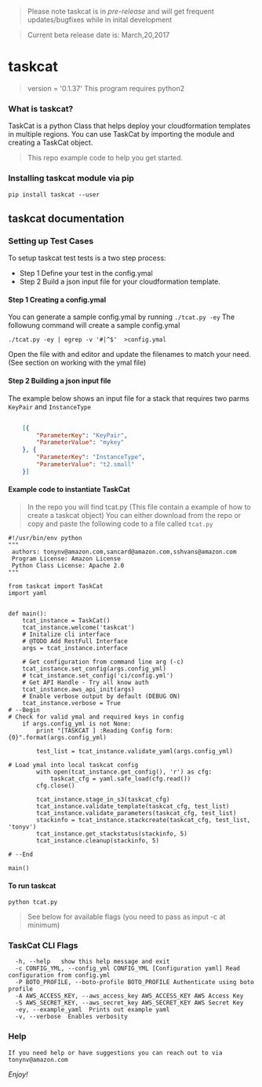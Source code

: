 > Please note taskcat is in *pre-release* and will get frequent updates/bugfixes while in inital development

> Current beta release date is: March,20,2017 

# taskcat
> version = '0.1.37'
> This program requires python2 
 
### What is taskcat? 
TaskCat is a python Class that helps deploy your cloudformation templates in multiple regions. You can use TaskCat by importing the module and creating a TaskCat object. 

> This repo example code to help you get started.

### Installing taskcat module via pip
```
pip install taskcat --user
```
## taskcat documentation
### Setting up Test Cases 
To setup taskcat test tests is a two step process:
* Step 1 Define your test in the config.ymal
* Step 2 Build a json input file for your cloudformation template.

#### Step 1 Creating a config.ymal
You can generate a sample config.ymal by running `./tcat.py -ey`
The followung command will create a sample config.ymal
```
./tcat.py -ey | egrep -v '#|^$'  >config.ymal
```
Open the file with and editor and update the filenames to match your need. (See section on working with the ymal file)

#### Step 2 Building a json input file
The example below shows an input file for a stack that requires two parms `KeyPair` and `InstanceType`
```json

    [{
    	"ParameterKey": "KeyPair",
    	"ParameterValue": "mykey"
    }, {
    	"ParameterKey": "InstanceType",
    	"ParameterValue": "t2.small"
    }]
```

#### Example code to instantiate TaskCat
> In the repo you will find tcat.py (This file contain a example of how to create a taskcat object)
> You can either download from the repo or copy and paste the following code to a file called `tcat.py`

```
#!/usr/bin/env python
"""
 authors: tonynv@amazon.com,sancard@amazon.com,sshvans@amazon.com
 Program License: Amazon License
 Python Class License: Apache 2.0
"""

from taskcat import TaskCat
import yaml


def main():
    tcat_instance = TaskCat()
    tcat_instance.welcome('taskcat')
    # Initalize cli interface
    # @TODO Add RestFull Interface
    args = tcat_instance.interface

    # Get configuration from command line arg (-c)
    tcat_instance.set_config(args.config_yml)
    # tcat_instance.set_config('ci/config.yml')
    # Get API Handle - Try all know auth
    tcat_instance.aws_api_init(args)
    # Enable verbose output by default (DEBUG ON)
    tcat_instance.verbose = True
# --Begin
# Check for valid ymal and required keys in config
    if args.config_yml is not None:
        print "[TASKCAT ] :Reading Config form: {0}".format(args.config_yml)

        test_list = tcat_instance.validate_yaml(args.config_yml)

# Load ymal into local taskcat config
        with open(tcat_instance.get_config(), 'r') as cfg:
            taskcat_cfg = yaml.safe_load(cfg.read())
        cfg.close()

        tcat_instance.stage_in_s3(taskcat_cfg)
        tcat_instance.validate_template(taskcat_cfg, test_list)
        tcat_instance.validate_parameters(taskcat_cfg, test_list)
        stackinfo = tcat_instance.stackcreate(taskcat_cfg, test_list, 'tonyv')
        tcat_instance.get_stackstatus(stackinfo, 5)
        tcat_instance.cleanup(stackinfo, 5)

# --End

main()
```

#### To run taskcat
```
python tcat.py 
```
> See below for available flags (you need to pass as input -c at minimum)

### TaskCat CLI Flags
```
  -h, --help   show this help message and exit
  -c CONFIG_YML, --config_yml CONFIG_YML [Configuration yaml] Read configuration from config.yml
  -P BOTO_PROFILE, --boto-profile BOTO_PROFILE Authenticate using boto profile
  -A AWS_ACCESS_KEY, --aws_access_key AWS_ACCESS_KEY AWS Access Key
  -S AWS_SECRET_KEY, --aws_secret_key AWS_SECRET_KEY AWS Secret Key
  -ey, --example_yaml  Prints out example yaml
  -v, --verbose  Enables verbosity
```

### Help
	If you need help or have suggestions you can reach out to via tonynv@amazon.com

*Enjoy!* 
